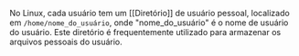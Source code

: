 No Linux, cada usuário tem um [[Diretório]] de usuário pessoal, localizado em `/home/nome_do_usuário`, onde "nome_do_usuário" é o nome de usuário do usuário. Este diretório é frequentemente utilizado para armazenar os arquivos pessoais do usuário.